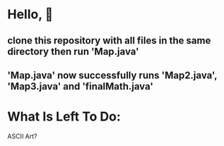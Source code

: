 # Hello, 👋 
## clone this repository with all files in the same directory then run 'Map.java'
## 'Map.java' now successfully runs 'Map2.java', 'Map3.java' and 'finalMath.java'
# What Is Left To Do: 
ASCII Art?
